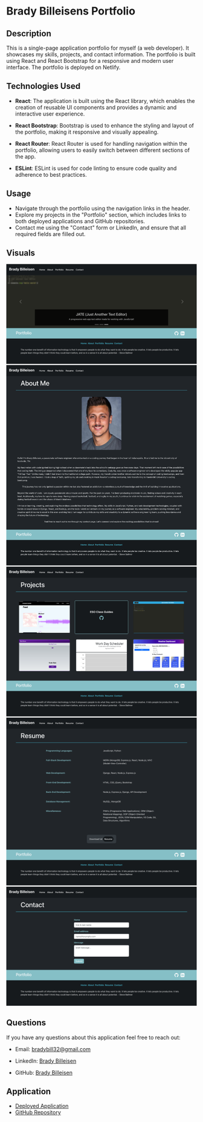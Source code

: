 # Brady Billeisens Portfolio
## Description
This is a single-page application portfolio for myself (a web developer). It showcases my skills, projects, and contact information. The portfolio is built using React and React Bootstrap for a responsive and modern user interface. The portfolio is deployed on Netlify.
## Technologies Used
- **React**: The application is built using the React library, which enables the creation of reusable UI components and provides a dynamic and interactive user experience.

- **React Bootstrap**: Bootstrap is used to enhance the styling and layout of the portfolio, making it responsive and visually appealing.

- **React Router**: React Router is used for handling navigation within the portfolio, allowing users to easily switch between different sections of the app.

- **ESLint**: ESLint is used for code linting to ensure code quality and adherence to best practices.
## Usage
- Navigate through the portfolio using the navigation links in the header.
- Explore my projects in the "Portfolio" section, which includes links to both deployed applications and GitHub repositories.
- Contact me using the "Contact" form or LinkedIn, and ensure that all required fields are filled out.
## Visuals
![Portfolio Screenshot](./src/images/portfolio-home.png)
![Portfolio Screenshot](./src/images/portfolio-about-me.png)
![Portfolio Screenshot](./src/images/portfolio-projects.png)
![Portfolio Screenshot](./src/images/portfolio-resume.png)
![Portfolio Screenshot](./src/images/portfolio-contact.png)
## Questions
If you have any questions about this application feel free to reach out:
- Email: [bradybill32@gmail.com](mailto:bradybill32@gmail.com)

- LinkedIn: [Brady Billeisen](https://www.linkedin.com/in/brady-billeisen)

- GitHub: [Brady Billeisen](https://github.com/brady-billeisen)
## Application
- [Deployed Application](https://bradybilleisenportfolio.netlify.app/)
- [GitHub Repository](https://github.com/brady-billeisen/react-portfolio)
